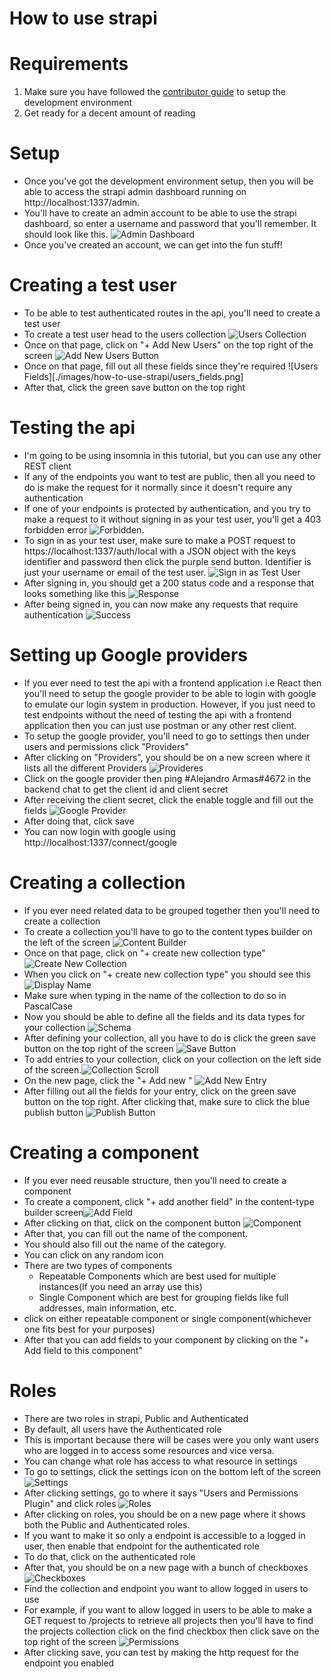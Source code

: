 # How to use strapi

# Requirements
1. Make sure you have followed the [contributor guide](CONTRIBUTING.md) to setup the development environment
2. Get ready for a decent amount of reading

# Setup
- Once you've got the development environment setup, then you will be able to
  access the strapi admin dashboard running on http://localhost:1337/admin.
- You'll have to create an admin account to be able to use the strapi dashboard, so
  enter a username and password that you'll remember. It should look like this.
  ![Admin Dashboard](./images/how-to-use-strapi/admin.png)
- Once you've created an account, we can get into the fun stuff!

# Creating a test user
- To be able to test authenticated routes in the api, you'll need to create a test user
- To create a test user head to the users collection ![Users Collection](./images/how-to-use-strapi/users_collection.png)
- Once on that page, click on "+ Add New Users" on the top right of the screen ![Add New Users Button](./images/how-to-use-strapi/add_new_user.png)
- Once on that page, fill out all these fields since they're required ![Users Fields][./images/how-to-use-strapi/users_fields.png]
- After that, click the green save button on the top right

# Testing the api
- I'm going to be using insomnia in this tutorial, but you can use any other REST client
- If any of the endpoints you want to test are public, then all you need to do is make the request for it
  normally since it doesn't require any authentication
- If one of your endpoints is protected by authentication, and you try to make a request to it without signing in as your test user,
  you'll get a 403 forbidden error ![Forbidden](./images/how-to-use-strapi/forbidden.png).
- To sign in as your test user, make sure to make a POST request to https://localhost:1337/auth/local
  with a JSON object with the keys identifier and password then click the purple send button. Identifier is just your username or email
  of the test user. ![Sign in as Test User](./images/how-to-use-strapi/sign-in.png)
- After signing in, you should get a 200 status code and a response that looks something like this ![Response](./images/how-to-use-strapi/response.png)
- After being signed in, you can now make any requests that require authentication ![Success](./images/how-to-use-strapi/success.png)

# Setting up Google providers
- If you ever need to test the api with a frontend application i.e React then you'll need to
  setup the google provider to be able to login with google to emulate our login system in production.
  However, if you just need to test endpoints without the need of testing the api with a frontend application
  then you can just use postman or any other rest client.
- To setup the google provider, you'll need to go to settings then under users and permissions click "Providers"
- After clicking on "Providers", you should be on a new screen where it lists all the different Providers
  ![Provideres](./images/how-to-use-strapi/providers.png)
- Click on the google provider then ping #Alejandro Armas#4672 in the backend chat to get the client id and client secret
- After receiving the client secret, click the enable toggle and fill out the fields
  ![Google Provider](./images/how-to-use-strapi/google.png)
- After doing that, click save
- You can now login with google using http://localhost:1337/connect/google

# Creating a collection
- If you ever need related data to be grouped together then you'll need to create a collection
- To create a collection you'll have to go to the content types builder on the left of the
  screen ![Content Builder](./images/how-to-use-strapi/content.png)
- Once on that page, click on "+ create new collection type" ![Create New Collection](./images/how-to-use-strapi/create_new_collection.png)
- When you click on "+ create new collection type" you should see this ![Display Name](./images/how-to-use-strapi/display_name.png)
- Make sure when typing in the name of the collection to do so in PascalCase
- Now you should be able to define all the fields and its data types for your collection ![Schema](./images/how-to-use-strapi/schema.png)
- After defining your collection, all you have to do is click the green save button on the top right of the screen
  ![Save Button](./images/how-to-use-strapi/save_button.png)
- To add entries to your collection, click on your collection on the left side of the screen.![Collection Scroll](./images/how-to-use-strapi/collection_scroll.png)
- On the new page, click the "+ Add new <collection-name>" ![Add New Entry](./images/how-to-use-strapi/add_new_entry.png)
- After filling out all the fields for your entry, click on the green save button on the top right. After clicking that,
  make sure to click the blue publish button ![Publish Button](./images/how-to-use-strapi/publish.png)

# Creating a component
- If you ever need reusable structure, then you'll need to create a component
- To create a component, click "+ add another field" in the content-type builder screen![Add Field](./images/how-to-use-strapi/add_field.png)
- After clicking on that, click on the component button ![Component](./images/how-to-use-strapi/component.png)
- After that, you can fill out the name of the component.
- You should also fill out the name of the category.
- You can click on any random icon
- There are two types of components
  - Repeatable Components which are best used for multiple instances(If you need an array use this)
  - Single Component which are best for grouping fields like full addresses, main information, etc.
- click on either repeatable component or single component(whichever one fits best for your purposes)
- After that you can add fields to your component by clicking on the "+ Add field to this component"

# Roles
- There are two roles in strapi, Public and Authenticated
- By default, all users have the Authenticated role
- This is important because there will be cases were you only want users who are logged in to
  access some resources and vice versa.
- You can change what role has access to what resource in settings
- To go to settings, click the settings icon on the bottom left of the screen ![Settings](./images/how-to-use-strapi/setting.png)
- After clicking settings, go to where it says "Users and Permissions Plugin" and click roles ![Roles](./images/how-to-use-strapi/roles.png)
- After clicking on roles, you should be on a new page where it shows both the Public and Authenticated roles.
- If you want to make it so only a endpoint is accessible to a logged in user, then enable that endpoint for the authenticated role
- To do that, click on the authenticated role
- After that, you should be on a new page with a bunch of checkboxes ![Checkboxes](./images/how-to-use-strapi/checkboxes.png)
- Find the collection and endpoint you want to allow logged in users to use
- For example, if you want to allow logged in users to be able to make a GET request to /projects to retrieve all projects
  then you'll have to find the projects collection click on the find checkbox then click save on the top right of the screen
  ![Permissions](./images/how-to-use-strapi/permission.png)
- After clicking save, you can test by making the http request for the endpoint you enabled
